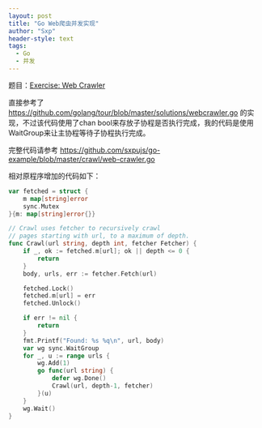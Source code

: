 ```yaml
---
layout: post
title: "Go Web爬虫并发实现"
author: "Sxp"
header-style: text
tags:
  - Go
  - 并发
---
```


题目：[Exercise: Web Crawler](https://tour.golang.org/concurrency/10)

直接参考了 <https://github.com/golang/tour/blob/master/solutions/webcrawler.go> 的实现，不过该代码使用了chan bool来存放子协程是否执行完成，我的代码是使用WaitGroup来让主协程等待子协程执行完成。

完整代码请参考 <https://github.com/sxpujs/go-example/blob/master/crawl/web-crawler.go>

相对原程序增加的代码如下：
```go
var fetched = struct {
	m map[string]error
	sync.Mutex
}{m: map[string]error{}}

// Crawl uses fetcher to recursively crawl
// pages starting with url, to a maximum of depth.
func Crawl(url string, depth int, fetcher Fetcher) {
	if _, ok := fetched.m[url]; ok || depth <= 0 {
		return
	}
	body, urls, err := fetcher.Fetch(url)

	fetched.Lock()
	fetched.m[url] = err
	fetched.Unlock()

	if err != nil {
		return
	}
	fmt.Printf("Found: %s %q\n", url, body)
	var wg sync.WaitGroup
	for _, u := range urls {
		wg.Add(1)
		go func(url string) {
			defer wg.Done()
			Crawl(url, depth-1, fetcher)
		}(u)
	}
	wg.Wait()
}
```